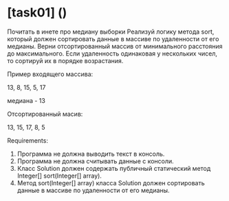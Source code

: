 # [task01] ()

Почитать в инете про медиану выборки
Реализуй логику метода sort, который должен сортировать данные в массиве по удаленности от его медианы.
Верни отсортированный массив от минимального расстояния до максимального.
Если удаленность одинаковая у нескольких чисел, то сортируй их в порядке возрастания.

Пример входящего массива:

13, 8, 15, 5, 17

медиана - 13

Отсортированный масив:

13, 15, 17, 8, 5


Requirements:
1. Программа не должна выводить текст в консоль.
2. Программа не должна считывать данные с консоли.
3. Класс Solution должен содержать публичный статический метод Integer[] sort(Integer[] array).
4. Метод sort(Integer[] array) класса Solution должен сортировать данные в массиве по удаленности от его медианы.
